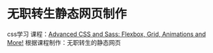 # 无职转生静态网页制作

css学习
课程：[Advanced CSS and Sass: Flexbox, Grid, Animations and More!](https://www.udemy.com/course/advanced-css-and-sass/?couponCode=V2JPLETSLEARN)
根据课程制作：无职转生的静态网页
